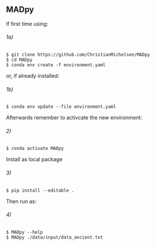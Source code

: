 ## MADpy


If first time using:

###### 1a)
```console
$ git clone https://github.com/ChristianMichelsen/MADpy
$ cd MADpy
$ conda env create -f environment.yaml
```

or, if already installed:
###### 1b)
```console
$ conda env update --file environment.yaml
```

Afterwards remember to activcate the new environment:
###### 2)
```console
$ conda activate MADpy
```


Install as local package
###### 3)
```console
$ pip install --editable .
```

Then run as:
###### 4)
```console
$ MADpy --help
$ MADpy ./data/input/data_ancient.txt
```

